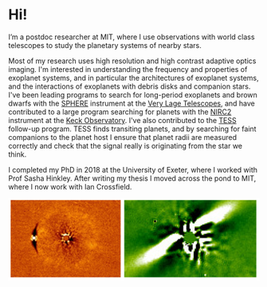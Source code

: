 # Hi!

I’m a postdoc researcher at MIT, where I use observations with world class telescopes to study the planetary systems of nearby stars.

Most of my research uses high resolution and high contrast adaptive optics imaging. I'm interested in understanding the frequency and properties of exoplanet systems, and in particular the architectures of exoplanet systems, and the interactions of exoplanets with debris disks and companion stars. I've been leading programs to search for long-period exoplanets and brown dwarfs with the [SPHERE](https://www.eso.org/sci/facilities/paranal/instruments/sphere.html) instrument at the [Very Lage Telescopes](https://www.eso.org/public/usa/teles-instr/paranal-observatory/vlt/), and have contributed to a large program searching for planets with the [NIRC2](https://www2.keck.hawaii.edu/inst/nirc2/) instrument at the [Keck Observatory](http://www.keckobservatory.org/). I've also contributed to the [TESS](https://tess.mit.edu/) follow-up program. TESS finds transiting planets, and by searching for faint companions to the planet host I ensure that planet radii are measured correctly and check that the signal really is originating from the star we think.

I completed my PhD in 2018 at the University of Exeter, where I worked with Prof Sasha Hinkley. After writing my thesis I moved across the pond to MIT, where I now work with Ian Crossfield.

![Modulation of adenylate cyclase](images/bd_disk.png)
